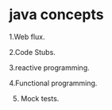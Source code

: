 # java concepts

1.Web flux. 

2.Code Stubs. 

3.reactive programming. 

4.Functional programming. 

5. Mock tests. 


